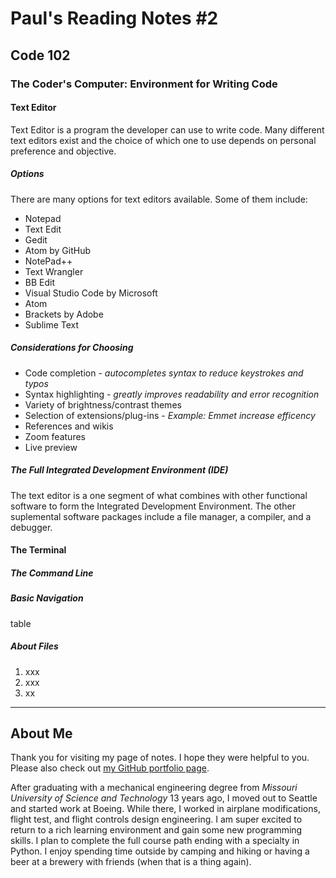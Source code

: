 # Paul's Reading Notes #2

## Code 102

### The Coder's Computer: Environment for Writing Code

#### Text Editor
Text Editor is a program the developer can use to write code.  Many different text editors exist and the choice of which one to use depends on personal preference and objective.

##### Options
There are many options for text editors available.  Some of them include:
- Notepad
- Text Edit
- Gedit
- Atom by GitHub
- NotePad++
- Text Wrangler
- BB Edit
- Visual Studio Code by Microsoft
- Atom
- Brackets by Adobe
- Sublime Text

##### Considerations for Choosing
+ Code completion - *autocompletes syntax to reduce keystrokes and typos*
+ Syntax highlighting - *greatly improves readability and error recognition*
+ Variety of brightness/contrast themes
+ Selection of extensions/plug-ins - *Example: Emmet increase efficency*
+ References and wikis
+ Zoom features
+ Live preview

##### The Full Integrated Development Environment (IDE)
The text editor is a one segment of what combines with other functional software to form the Integrated Development Environment.  The other suplemental software packages include a file manager, a compiler, and a debugger.

#### The Terminal

##### The Command Line

##### Basic Navigation
table

##### About Files

1. xxx
2. xxx
3. xx



---
## About Me
Thank you for visiting my page of notes.  I hope they were helpful to you.  Please also check out [my GitHub portfolio page](https://github.com/paul-leonard "Paul's GitHub Portfolio").

After graduating with a mechanical engineering degree from *Missouri University of Science and Technology* 13 years ago, I moved out to Seattle and started work at Boeing.  While there, I worked in airplane modifications, flight test, and flight controls design engineering.  I am super excited to return to a rich learning environment and gain some new programming skills.  I plan to complete the full course path ending with a specialty in Python.  I enjoy spending time outside by camping and hiking or having a beer at a brewery with friends (when that is a thing again).
